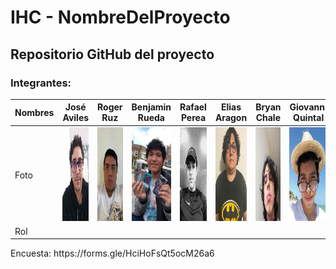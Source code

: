 # IHC - NombreDelProyecto

<h2>Repositorio GitHub del proyecto</h2>

<h3>Integrantes:</h3>

| Nombres | José Aviles | Roger Ruz  | Benjamin Rueda  | Rafael Perea | Elias Aragon | Bryan Chale | Giovanni Quintal |
| ------------- | ------------- | ------------- | ------------- | ------------- | ------------- |------------- | ------------- |
| Foto | <img src="Recursos/Fotos/Daroz.jpeg"  width="150" height="150" />  | <img src="Recursos/Fotos/Roger.jpeg" width="150" height="150"/> | <img src="Recursos/Fotos/Benja.jpeg"  width="150" height="150" /> | <img src="Recursos/Fotos/Rafa.jpeg"  width="150" height="150" /> | <img src="Recursos/Fotos/Elias.jpeg"  width="150" height="150" /> | <img src="Recursos/Fotos/Bryan.jpeg"  width="150" height="150" />| <img src="Recursos/Fotos/Gio.jpeg" width="150" height="150"/> |
| Rol |  | | | | | | |

<p>Encuesta: https://forms.gle/HciHoFsQt5ocM26a6 </p>
